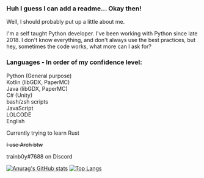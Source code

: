 ### Huh I guess I can add a readme... Okay then!
Well, I should probably put up a little about me.

I'm a self taught Python developer. I've been working with Python since late 2018.
I don't know everything, and don't always use the best practices, but hey, sometimes the code works, what more can I ask for?

### Languages - In order of my confidence level:  
Python (General purpose)   
Kotlin (libGDX, PaperMC)  
Java (libGDX, PaperMC)  
C# (Unity)  
bash/zsh scripts  
JavaScript  
LOLCODE  
English  

Currently trying to learn Rust

~~I use Arch btw~~

trainb0y#7688 on Discord

[![Anurag's GitHub stats](https://github-readme-stats.vercel.app/api?username=trainb0y1&?count_private=true)](https://github.com/anuraghazra/github-readme-stats)
[![Top Langs](https://github-readme-stats.vercel.app/api/top-langs/?username=trainb0y1)](https://github.com/anuraghazra/github-readme-stats)
